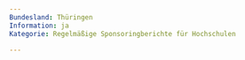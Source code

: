 ```yaml
---
Bundesland: Thüringen
Information: ja
Kategorie: Regelmäßige Sponsoring­berichte für Hochschulen

---
```


